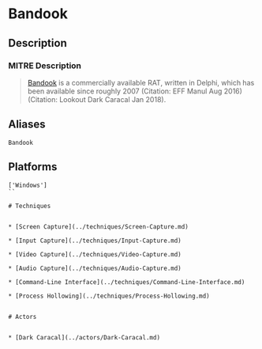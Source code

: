 
# Bandook

## Description

### MITRE Description

> [Bandook](https://attack.mitre.org/software/S0234) is a commercially available RAT, written in Delphi, which has been available since roughly 2007  (Citation: EFF Manul Aug 2016) (Citation: Lookout Dark Caracal Jan 2018).

## Aliases

```
Bandook
```

## Platforms

```
['Windows']
``

# Techniques


* [Screen Capture](../techniques/Screen-Capture.md)

* [Input Capture](../techniques/Input-Capture.md)
    
* [Video Capture](../techniques/Video-Capture.md)
    
* [Audio Capture](../techniques/Audio-Capture.md)
    
* [Command-Line Interface](../techniques/Command-Line-Interface.md)
    
* [Process Hollowing](../techniques/Process-Hollowing.md)
    

# Actors


* [Dark Caracal](../actors/Dark-Caracal.md)

